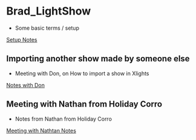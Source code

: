 # Brad_LightShow

- Some basic terms / setup

[Setup Notes](/Setup.md)


## Importing another show made by someone else

- Meeting with Don, on How to import a show in Xlights

[Notes with Don](/Importing_others_sequences.txt)

## Meeting with Nathan from Holiday Corro

- Notes from Nathan from Holiday Corro

[Meeting with Nathtan Notes](/Notes_From_Nathan.txt)